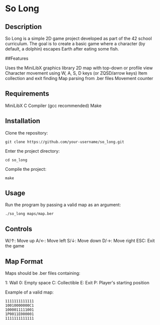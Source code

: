 # So Long
## Description
So Long is a simple 2D game project developed as part of the 42 school curriculum. The goal is to create a basic game where a character (by default, a dolphin) escapes Earth after eating some fish.

##Features

Uses the MiniLibX graphics library
2D map with top-down or profile view
Character movement using W, A, S, D keys (or ZQSD/arrow keys)
Item collection and exit finding
Map parsing from .ber files
Movement counter

## Requirements

MiniLibX
C Compiler (gcc recommended)
Make

## Installation

Clone the repository:
```
git clone https://github.com/your-username/so_long.git
```

Enter the project directory:

```
cd so_long
```


Compile the project:
```
make
```



## Usage
Run the program by passing a valid map as an argument:
```
./so_long maps/map.ber
```

## Controls

W/↑: Move up
A/←: Move left
S/↓: Move down
D/→: Move right
ESC: Exit the game

## Map Format
Maps should be .ber files containing:

1: Wall
0: Empty space
C: Collectible
E: Exit
P: Player's starting position

Example of a valid map:
```
1111111111111
10010000000C1
1000011111001
1P0011E000001
1111111111111
```
